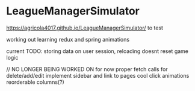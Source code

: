 # LeagueManagerSimulator

https://agricola4017.github.io/LeagueManagerSimulator/
to test 

working out learning redux and spring animations

current TODO:
storing data on user session, reloading doesnt reset
game logic

// NO LONGER BEING WORKED ON for now
proper fetch calls for delete/add/edit
implement sidebar and link to pages
cool click animations
reorderable columns(?)
